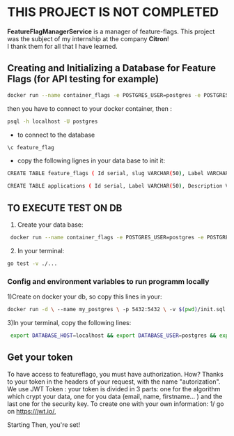 # THIS PROJECT IS NOT COMPLETED

**FeatureFlagManagerService** is a manager of feature-flags. This project was the subject of my internship at the company **Citron**!  
I thank them for all that I have learned.

## Creating and Initializing a Database for Feature Flags (for API testing for example)

```bash
docker run --name container_flags -e POSTGRES_USER=postgres -e POSTGRES_PASSWORD=docker -e POSTGRES_DB=test_feature_flag -p 5432:5432 -d postgres
```
then you have to connect to your docker container, then :
 ```bash
 psql -h localhost -U postgres
```


- to connect to the database 
 ```bash
 \c feature_flag
 ```

- copy the following lignes in your data base to init it:
```bash
CREATE TABLE feature_flags ( Id serial, slug VARCHAR(50), Label VARCHAR(50), isEnabled BOOL, Application VARCHAR(50), Projects VARCHAR(50), Owners VARCHAR(50), Description VARCHAR(50), CreatedAt TIMESTAMP WITH TIME ZONE, UpdatedAt TIMESTAMP WITH TIME ZONE, PRIMARY KEY (slug, application) );

CREATE TABLE applications ( Id serial, Label VARCHAR(50), Description VARCHAR(50), CreatedAt TIMESTAMP WITH TIME ZONE, UpdatedAt TIMESTAMP WITH TIME ZONE, PRIMARY KEY (label) );

```

## TO EXECUTE TEST ON DB
1) Create your data base:
```bash
 docker run --name container_flags -e POSTGRES_USER=postgres -e POSTGRES_PASSWORD=docker -e POSTGRES_DB=postgres -p 5432:5432 -d postgres
```
2) In your terminal: 

```bash
go test -v ./...
```

### Config and environment variables to run programm locally
1)Create on docker your db, so copy this lines in your: 
```bash
docker run -d \ --name my_postgres \ -p 5432:5432 \ -v $(pwd)/init.sql:/docker-entrypoint-initdb.d/init.sql \ -e POSTGRES_DB=feature_flag \ -e POSTGRES_USER=postgres \ -e POSTGRES_PASSWORD=docker \ postgres:latest
```

3)In your terminal, copy the following lines:
```bash
 export DATABASE_HOST=localhost && export DATABASE_USER=postgres && export DATABASE_PASS=docker && export DATABASE_NAME=feature_flag && export CONFIG_JWT_PRIVATE_KEY=citron_c_est_super_! && go run cmd/app/main.go
 ```

## Get your token
To have access to featureflago, you must have authorization. How? Thanks to your token in the headers of your request, with the name "autorization". We use JWT Token : your token is divided in 3 parts: one for the algorithm which crypt your data, one for you data (email, name, firstname... ) and the last one for the security key. To create one with your own information: 1/ go on https://jwt.io/,



Starting
Then, you're set!

